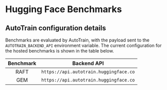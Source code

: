 # Hugging Face Benchmarks

## AutoTrain configuration details

Benchmarks are evaluated by AutoTrain, with the payload sent to the `AUTOTRAIN_BACKEND_API` environment variable. The current configuration for the hosted benchmarks is shown in the table below.

| Benchmark |                  Backend API                   |
|:---------:|:----------------------------------------------:|
|   RAFT    | `https://api.autotrain.huggingface.co` |
|    GEM    | `https://api.autotrain.huggingface.co` |
